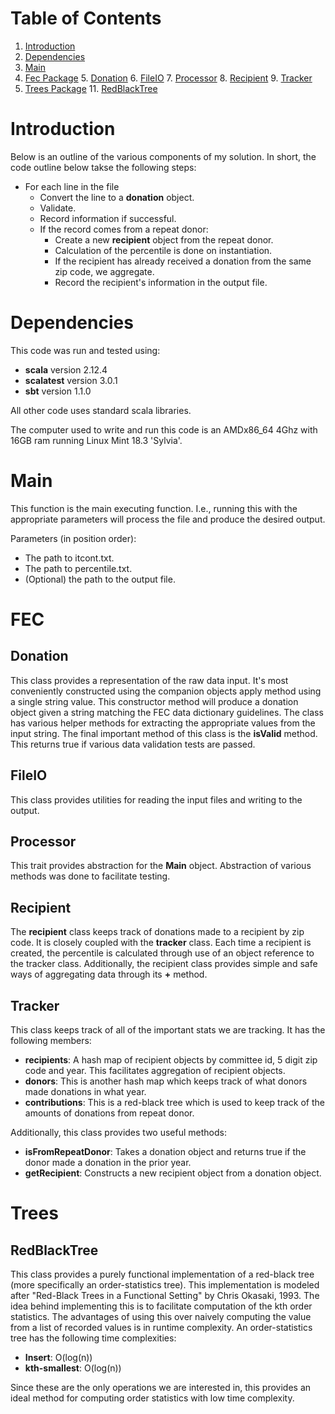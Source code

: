 # Table of Contents
1. [Introduction](README.md#introduction)
2. [Dependencies](README.md#dependencies)
3. [Main](README.md#main)
4. [Fec Package](README.md#fec)
    5. [Donation](README.md#donation)
    6. [FileIO](README.md#fileio)
    7. [Processor](README.md#processor)
    8. [Recipient](README.md#recipient)
    9. [Tracker](README.md#tracker)
10. [Trees Package](README.md#trees)
    11. [RedBlackTree](README.md#redblacktree)

# Introduction
Below is an outline of the various components of my solution. In short, the code outline below takse the following steps:
* For each line in the file
    * Convert the line to a **donation** object.
    * Validate.
    * Record information if successful.
    * If the record comes from a repeat donor:
        * Create a new **recipient** object from the repeat donor.
        * Calculation of the percentile is done on instantiation.
        * If the recipient has already received a donation from the same zip code, we aggregate.
        * Record the recipient's information in the output file.

# Dependencies
This code was run and tested using:
* **scala** version 2.12.4
* **scalatest** version 3.0.1
* **sbt** version 1.1.0

All other code uses standard scala libraries.

The computer used to write and run this code is an AMDx86_64 4Ghz with 16GB ram running Linux Mint 18.3 'Sylvia'.

# Main
This function is the main executing function. 
I.e., running this with the appropriate parameters will process the file and produce the desired output.

Parameters (in position order):
* The path to itcont.txt.
* The path to percentile.txt.
* (Optional) the path to the output file.

# FEC
## Donation
This class provides a representation of the raw data input.
It's most conveniently constructed using the companion objects apply method using a single string value.
This constructor method will produce a donation object given a string matching the FEC data dictionary guidelines.
The class has various helper methods for extracting the appropriate values from the input string.
The final important method of this class is the **isValid** method.
This returns true if various data validation tests are passed.


## FileIO
This class provides utilities for reading the input files and writing to the output.

## Processor
This trait provides abstraction for the **Main** object. Abstraction of various methods was done to facilitate testing. 

## Recipient
The **recipient** class keeps track of donations made to a recipient by zip code.
It is closely coupled with the **tracker** class.
Each time a recipient is created, the percentile is calculated through use of an object reference to the tracker class.
Additionally, the recipient class provides simple and safe ways of aggregating data through its **+** method.

## Tracker
This class keeps track of all of the important stats we are tracking.
It has the following members:
* **recipients**: A hash map of recipient objects by committee id, 5 digit zip code and year.
This facilitates aggregation of recipient objects.
* **donors**: This is another hash map which keeps track of what donors made donations in what year.
* **contributions**: This is a red-black tree which is used to keep track of the amounts of donations from repeat donor.

Additionally, this class provides two useful methods:
* **isFromRepeatDonor**: Takes a donation object and returns true if the donor made a donation in the prior year.
* **getRecipient**: Constructs a new recipient object from a donation object.

# Trees
## RedBlackTree
This class provides a purely functional implementation of a red-black tree (more specifically an order-statistics tree).
This implementation is modeled after "Red-Black Trees in a Functional Setting" by Chris Okasaki, 1993.
The idea behind implementing this is to facilitate computation of the kth order statistics. 
The advantages of using this over naively computing the value from a list of recorded values is in runtime complexity.
An order-statistics tree has the following time complexities:
* **Insert**: O(log(n))
* **kth-smallest**: O(log(n))

Since these are the only operations we are interested in, this provides an ideal method for computing order statistics with low time complexity.